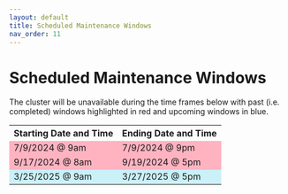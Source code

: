 ```yaml
---
layout: default
title: Scheduled Maintenance Windows
nav_order: 11
---
```


# Scheduled Maintenance Windows

The cluster will be unavailable during the time frames below with past (i.e. completed) windows highlighted in red and upcoming windows in blue.

<table>
  <tr>
    <th>Starting Date and Time</th>
    <th>Ending Date and Time</th>
  </tr>
  <tr>
    <td style="background-color:#ffb3c1">7/9/2024 @ 9am</td>
    <td style="background-color:#ffb3c1">7/9/2024 @ 9pm</td>
  </tr>
    <tr>
    <td style="background-color:#ffb3c1">9/17/2024 @ 8am</td>
    <td style="background-color:#ffb3c1">9/19/2024 @ 5pm</td>
  </tr>
  <tr>
    <td style="background-color:#caf0f8">3/25/2025 @ 9am</td>
    <td style="background-color:#caf0f8">3/27/2025 @ 5pm</td>
  </tr>
</table>
